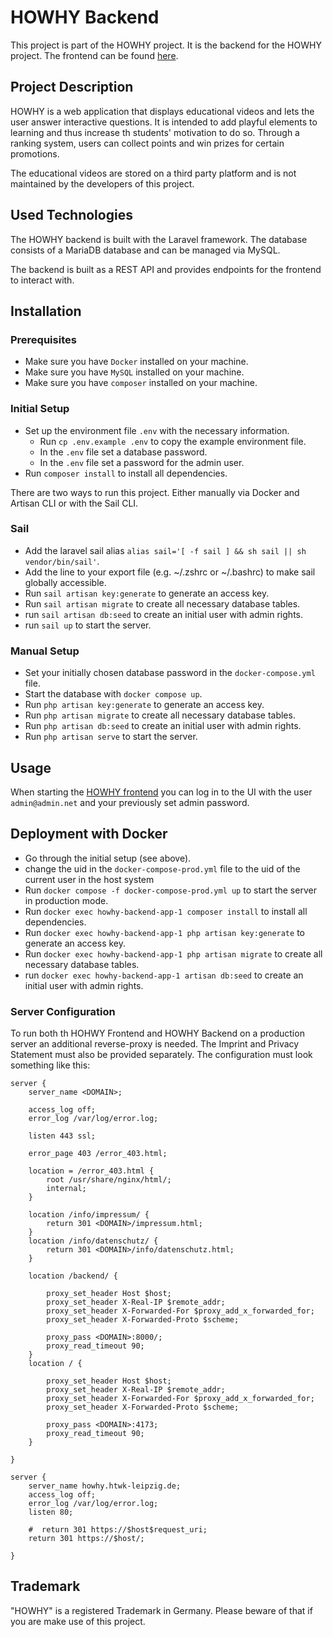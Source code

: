 # HOWHY Backend

This project is part of the HOWHY project. It is the backend for the HOWHY project. The frontend can be
found [here](https://github.com/HOWHY-HTWK/howhy-frontend/tree/development).

## Project Description

HOWHY is a web application that displays educational videos and lets the user answer interactive questions. It is
intended to add playful elements to learning and thus increase th students' motivation to do so. Through a ranking
system, users can collect points and win prizes for certain promotions.

The educational videos are stored on a third party
platform and is not maintained by the developers of this project.

## Used Technologies

The HOWHY backend is built with the Laravel framework. The database consists of a MariaDB database and can be managed
via MySQL. 

The backend is built as a REST API and provides endpoints for the frontend to interact with.

## Installation

### Prerequisites

- Make sure you have `Docker` installed on your machine.
- Make sure you have `MySQL` installed on your machine.
- Make sure you have `composer` installed on your machine.

### Initial Setup

- Set up the environment file `.env` with the necessary information.
    - Run `cp .env.example .env` to copy the example environment file.
    - In the `.env` file set a database password.
    - In the `.env` file set a password for the admin user.
- Run `composer install` to install all dependencies.

There are two ways to run this project. Either manually via Docker and Artisan CLI or with the Sail CLI.

### Sail

- Add the laravel sail alias `alias sail='[ -f sail ] && sh sail || sh vendor/bin/sail'`.
- Add the line to your export file (e.g. ~/.zshrc or ~/.bashrc) to make sail globally accessible.
- Run `sail artisan key:generate` to generate an access key.
- Run `sail artisan migrate` to create all necessary database tables.
- run `sail artisan db:seed` to create an initial user with admin rights.
- run `sail up` to start the server.

### Manual Setup

- Set your initially chosen database password in the `docker-compose.yml` file.
- Start the database with `docker compose up`.
- Run `php artisan key:generate` to generate an access key.
- Run `php artisan migrate` to create all necessary database tables.
- Run `php artisan db:seed` to create an initial user with admin rights.
- Run `php artisan serve` to start the server.

## Usage

When starting the [HOWHY frontend](https://github.com/HOWHY-HTWK/howhy-frontend/tree/development) you can log in to the
UI with the user `admin@admin.net` and your previously set admin password.

## Deployment with Docker

- Go through the initial setup (see above).
- change the uid in the `docker-compose-prod.yml` file to the uid of the current user in the host system
- Run `docker compose -f docker-compose-prod.yml up` to start the server in production mode.
- Run `docker exec howhy-backend-app-1 composer install` to install all dependencies.
- Run `docker exec howhy-backend-app-1 php artisan key:generate` to generate an access key.
- Run `docker exec howhy-backend-app-1 php artisan migrate` to create all necessary database tables.
- run `docker exec howhy-backend-app-1 artisan db:seed` to create an initial user with admin rights.

### Server Configuration

To run both th HOHWY Frontend and HOWHY Backend on a production server an additional reverse-proxy is needed. The
Imprint and Privacy
Statement must also be provided separately. The configuration must look something like this:

```
server {
    server_name <DOMAIN>;

    access_log off;
    error_log /var/log/error.log;

    listen 443 ssl; 

    error_page 403 /error_403.html;

    location = /error_403.html {
        root /usr/share/nginx/html/;
        internal;
    }

    location /info/impressum/ {
        return 301 <DOMAIN>/impressum.html;
    }
    location /info/datenschutz/ {
        return 301 <DOMAIN>/info/datenschutz.html;
    }

    location /backend/ {

        proxy_set_header Host $host;
        proxy_set_header X-Real-IP $remote_addr;
        proxy_set_header X-Forwarded-For $proxy_add_x_forwarded_for;
        proxy_set_header X-Forwarded-Proto $scheme;

        proxy_pass <DOMAIN>:8000/;
        proxy_read_timeout 90;
    }
    location / {

        proxy_set_header Host $host;
        proxy_set_header X-Real-IP $remote_addr;
        proxy_set_header X-Forwarded-For $proxy_add_x_forwarded_for;
        proxy_set_header X-Forwarded-Proto $scheme;

        proxy_pass <DOMAIN>:4173;
        proxy_read_timeout 90;
    }

}

server {
    server_name howhy.htwk-leipzig.de;
    access_log off;
    error_log /var/log/error.log;
    listen 80;

    #  return 301 https://$host$request_uri;
    return 301 https://$host/;

}

```

## Trademark

"HOWHY" is a registered Trademark in Germany. Please beware of that if you are make use of this project.
